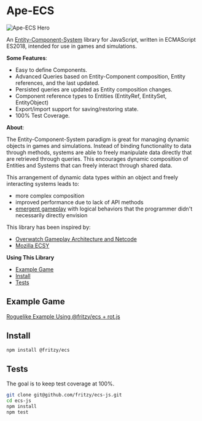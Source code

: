 # Ape-ECS
![Ape-ECS Hero](https://raw.githubusercontent.com/fritzy/ape-ecs/lightweight/imgs/ape_ecs900.png)

An [Entity-Component-System](https://en.wikipedia.org/wiki/Entity_component_system) library for JavaScript, written in ECMAScript ES2018, intended for use in games and simulations.

__Some Features__:

* Easy to define Components.
* Advanced Queries based on Entity-Component composition, Entity references, and the last updated.
* Persisted queries are updated as Entity composition changes.
* Component reference types to Entities (EntityRef, EntitySet, EntityObject)
* Export/import support for saving/restoring state.
* 100% Test Coverage.

__About__:

The Entity-Component-System paradigm is great for managing dynamic objects in games and simulations. Instead of binding functionality to data through methods, systems are able to freely manipulate data directly that are retrieved through queries. This encourages dynamic composition of Entities and Systems that can freely interact through shared data. 

This arrangement of dynamic data types within an object and freely interacting systems leads to:
  * more complex composition
  * improved performance due to lack of API methods
  * [emergent gameplay](https://en.wikipedia.org/wiki/Emergent_gameplay) with logical behaviors that the programmer didn't necessarily directly envision

This library has been inspired by:
  * [Overwatch Gameplay Architecture and Netcode](https://www.youtube.com/watch?v=W3aieHjyNvw)
  * [Mozilla ECSY](https://blog.mozvr.com/introducing-ecsy/)

__Using This Library__
  * [Example Game](#exampleGame)
  * [Install](#install)
  * [Tests](#tests)


<a name="exampleGame"></a>
## Example Game

[Roguelike Example Using @fritzy/ecs + rot.js](https://github.com/fritzy/ecs-js-example)

<a name="install"></a>
## Install

```sh
npm install @fritzy/ecs 
```

<a name="tests"></a>
## Tests

The goal is to keep test coverage at 100%.

```sh
git clone git@github.com/fritzy/ecs-js.git
cd ecs-js
npm install
npm test
```

